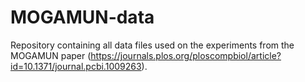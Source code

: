 # MOGAMUN-data
Repository containing all data files used on the experiments from the MOGAMUN paper (https://journals.plos.org/ploscompbiol/article?id=10.1371/journal.pcbi.1009263).

